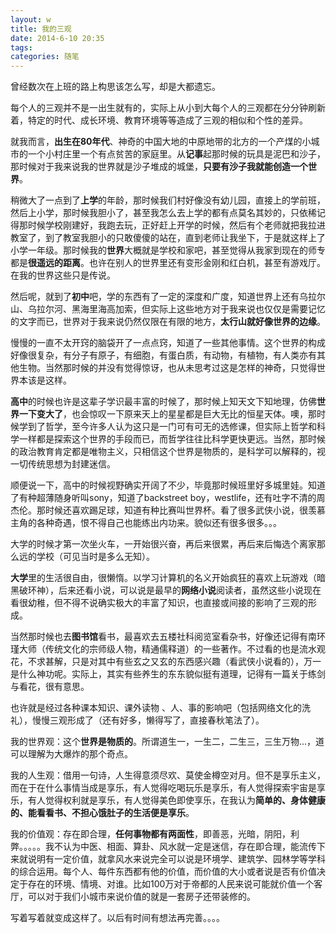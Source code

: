 ```yaml
---
layout: w
title: 我的三观
date: 2014-6-10 20:35
tags: 
categories: 随笔
---
```


曾经数次在上班的路上构思该怎么写，却是大都遗忘。

每个人的三观并不是一出生就有的，实际上从小到大每个人的三观都在分分钟刷新着，特定的时代、成长环境、教育环境等等造成了三观的相似和个性的差异。

就我而言，**出生在80年代**、神奇的中国大地的中原地带的北方的一个产煤的小城市的一个小村庄里一个有点贫苦的家庭里。从**记事**起那时候的玩具是泥巴和沙子，那时候对于我来说我的世界就是沙子堆成的城堡，**只要有沙子我就能创造一个世界**。
<!-- more -->
稍微大了一点到了**上学**的年龄，那时候我们村好像没有幼儿园，直接上的学前班，然后上小学，那时候我胆小了，甚至我怎么去上学的都有点莫名其妙的，只依稀记得那时候学校刚建好，我跑去玩，正好赶上开学的时候，然后有个老师就把我拉进教室了，到了教室我胆小的只敢傻傻的站在，直到老师让我坐下，于是就这样上了小学一年级。那时候我的**世界**大概就是学校和家吧，甚至觉得从我家到现在的师专都是**很遥远的距离**。也许在别人的世界里还有变形金刚和红白机，甚至有游戏厅。在我的世界这些只是传说。

然后呢，就到了**初中**吧，学的东西有了一定的深度和广度，知道世界上还有乌拉尔山、乌拉尔河、黑海里海高加索，但实际上这些地方对于我来说也仅仅是需要记忆的文字而已，世界对于我来说仍然仅限在有限的地方，**太行山就好像世界的边缘**。

慢慢的一直不太开窍的脑袋开了一点点窍，知道了一些其他事情。这个世界的构成好像很复杂，有分子有原子，有细胞，有蛋白质，有动物，有植物，有人类亦有其他生物。当然那时候的并没有觉得惊讶，也从未思考过这是怎样的神奇，只觉得世界本该是这样。

**高中**的时候也许是这辈子学识最丰富的时候了，那时候上知天文下知地理，仿佛**世界一下变大了**，也会惊叹一下原来天上的星星都是巨大无比的恒星天体。噢，那时候学到了哲学，至今许多人认为这只是一门可有可无的选修课，但实际上哲学和科学一样都是探索这个世界的手段而已，而哲学往往比科学更快更远。当然，那时候的政治教育肯定都是唯物主义，只相信这个世界是物质的，是科学可以解释的，视一切传统思想为封建迷信。

顺便说一下，高中的时候视野确实开阔了不少，毕竟那时候班里好多城里娃。知道了有种超薄随身听叫sony，知道了backstreet boy，westlife，还有吐字不清的周杰伦。那时候还喜欢踢足球，知道有种比赛叫世界杯。看了很多武侠小说，很羡慕主角的各种奇遇，恨不得自己也能练出内功来。貌似还有很多很多。。。

大学的时候才第一次坐火车，一开始很兴奋，再后来很累，再后来后悔选个离家那么远的学校（可见当时是多么无知）。

**大学**里的生活很自由，很懒惰。以学习计算机的名义开始疯狂的喜欢上玩游戏（暗黑破环神），后来还看小说，可以说是最早的**网络小说**阅读者，虽然这些小说现在看很幼稚，但不得不说确实极大的丰富了知识，也直接或间接的影响了三观的形成。

当然那时候也去**图书馆**看书，最喜欢去五楼社科阅览室看杂书，好像还记得有南环瑾大师（传统文化的宗师级人物，精通儒释道）的一些著作。不过看的也是流水观花，不求甚解，只是对其中有些玄之又玄的东西感兴趣（看武侠小说看的），万一是什么神功呢。实际上，其实有些养生的东东貌似挺有道理，记得有一篇关于练剑与看花，很有意思。

也许就是经过各种课本知识、课外读物 、人、事的影响吧（包括网络文化的洗礼），慢慢三观形成了（还有好多，懒得写了，直接春秋笔法了）。

我的世界观：这个**世界是物质的**。所谓道生一，一生二，二生三，三生万物...，道可以理解为大爆炸的那个奇点。

我的人生观：借用一句诗，人生得意须尽欢、莫使金樽空对月。但不是享乐主义，而在于在什么事情当成是享乐，有人觉得吃喝玩乐是享乐，有人觉得探索宇宙是享乐，有人觉得权利就是享乐，有人觉得美色即使享乐，在我认为**简单的、身体健康的、能看看书、不担心饿肚子的生活便是享乐**。

我的价值观：存在即合理，**任何事物都有两面性**，即善恶，光暗，阴阳，利弊。。。。。我不认为中医、相面、算卦、风水就一定是迷信，存在即合理，能流传下来就说明有一定价值，就拿风水来说完全可以说是环境学、建筑学、园林学等学科的综合运用。每个人、每件东西都有他的价值，而价值的大小或者说是否有价值决定于存在的环境、情境、对谁。比如100万对于帝都的人民来说可能就价值一个客厅，可以对于我们小城市来说价值的就是一套房子还带装修的。

写着写着就变成这样了。以后有时间有想法再完善。。。。